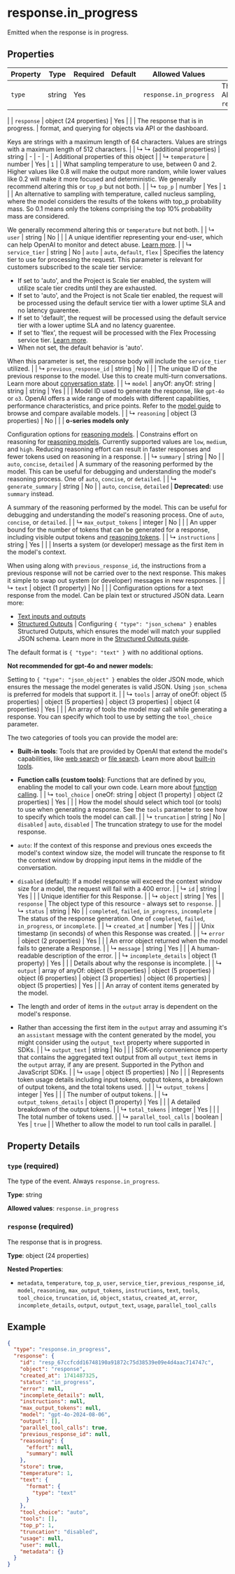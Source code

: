 # response.in_progress

Emitted when the response is in progress.

## Properties

| Property | Type | Required | Default | Allowed Values | Description |
| -------- | ---- | -------- | ------- | -------------- | ----------- |
| `type` | string | Yes |  | `response.in_progress` | The type of the event. Always `response.in_progress`.
 |
| `response` | object (24 properties) | Yes |  |  | The response that is in progress.
 |
format, and querying for objects via API or the dashboard. 

Keys are strings with a maximum length of 64 characters. Values are strings
with a maximum length of 512 characters.
 |
|   ↳   ↳ (additional properties) | string | - | - | - | Additional properties of this object |
|   ↳ `temperature` | number | Yes | `1` |  | What sampling temperature to use, between 0 and 2. Higher values like 0.8 will make the output more random, while lower values like 0.2 will make it more focused and deterministic.
We generally recommend altering this or `top_p` but not both.
 |
|   ↳ `top_p` | number | Yes | `1` |  | An alternative to sampling with temperature, called nucleus sampling,
where the model considers the results of the tokens with top_p probability
mass. So 0.1 means only the tokens comprising the top 10% probability mass
are considered.

We generally recommend altering this or `temperature` but not both.
 |
|   ↳ `user` | string | No |  |  | A unique identifier representing your end-user, which can help OpenAI to monitor and detect abuse. [Learn more](/docs/guides/safety-best-practices#end-user-ids).
 |
|   ↳ `service_tier` | string | No | `auto` | `auto`, `default`, `flex` | Specifies the latency tier to use for processing the request. This parameter is relevant for customers subscribed to the scale tier service:
  - If set to 'auto', and the Project is Scale tier enabled, the system
    will utilize scale tier credits until they are exhausted.
  - If set to 'auto', and the Project is not Scale tier enabled, the request will be processed using the default service tier with a lower uptime SLA and no latency guarentee.
  - If set to 'default', the request will be processed using the default service tier with a lower uptime SLA and no latency guarentee.
  - If set to 'flex', the request will be processed with the Flex Processing service tier. [Learn more](/docs/guides/flex-processing).
  - When not set, the default behavior is 'auto'.

  When this parameter is set, the response body will include the `service_tier` utilized.
 |
|   ↳ `previous_response_id` | string | No |  |  | The unique ID of the previous response to the model. Use this to
create multi-turn conversations. Learn more about 
[conversation state](/docs/guides/conversation-state).
 |
|   ↳ `model` | anyOf: anyOf: string | string | string | Yes |  |  | Model ID used to generate the response, like `gpt-4o` or `o3`. OpenAI
offers a wide range of models with different capabilities, performance
characteristics, and price points. Refer to the [model guide](/docs/models)
to browse and compare available models.
 |
|   ↳ `reasoning` | object (3 properties) | No |  |  | **o-series models only**

Configuration options for 
[reasoning models](https://platform.openai.com/docs/guides/reasoning).
 |
Constrains effort on reasoning for 
[reasoning models](https://platform.openai.com/docs/guides/reasoning).
Currently supported values are `low`, `medium`, and `high`. Reducing
reasoning effort can result in faster responses and fewer tokens used
on reasoning in a response.
 |
|     ↳ `summary` | string | No |  | `auto`, `concise`, `detailed` | A summary of the reasoning performed by the model. This can be
useful for debugging and understanding the model's reasoning process.
One of `auto`, `concise`, or `detailed`.
 |
|     ↳ `generate_summary` | string | No |  | `auto`, `concise`, `detailed` | **Deprecated:** use `summary` instead.

A summary of the reasoning performed by the model. This can be
useful for debugging and understanding the model's reasoning process.
One of `auto`, `concise`, or `detailed`.
 |
|   ↳ `max_output_tokens` | integer | No |  |  | An upper bound for the number of tokens that can be generated for a response, including visible output tokens and [reasoning tokens](/docs/guides/reasoning).
 |
|   ↳ `instructions` | string | Yes |  |  | Inserts a system (or developer) message as the first item in the model's context.

When using along with `previous_response_id`, the instructions from a previous
response will not be carried over to the next response. This makes it simple
to swap out system (or developer) messages in new responses.
 |
|   ↳ `text` | object (1 property) | No |  |  | Configuration options for a text response from the model. Can be plain
text or structured JSON data. Learn more:
- [Text inputs and outputs](/docs/guides/text)
- [Structured Outputs](/docs/guides/structured-outputs)
 |
Configuring `{ "type": "json_schema" }` enables Structured Outputs, 
which ensures the model will match your supplied JSON schema. Learn more in the 
[Structured Outputs guide](/docs/guides/structured-outputs).

The default format is `{ "type": "text" }` with no additional options.

**Not recommended for gpt-4o and newer models:**

Setting to `{ "type": "json_object" }` enables the older JSON mode, which
ensures the message the model generates is valid JSON. Using `json_schema`
is preferred for models that support it.
 |
|   ↳ `tools` | array of oneOf: object (5 properties) | object (5 properties) | object (3 properties) | object (4 properties) | Yes |  |  | An array of tools the model may call while generating a response. You 
can specify which tool to use by setting the `tool_choice` parameter.

The two categories of tools you can provide the model are:

- **Built-in tools**: Tools that are provided by OpenAI that extend the
  model's capabilities, like [web search](/docs/guides/tools-web-search)
  or [file search](/docs/guides/tools-file-search). Learn more about
  [built-in tools](/docs/guides/tools).
- **Function calls (custom tools)**: Functions that are defined by you,
  enabling the model to call your own code. Learn more about
  [function calling](/docs/guides/function-calling).
 |
|   ↳ `tool_choice` | oneOf: string | object (1 property) | object (2 properties) | Yes |  |  | How the model should select which tool (or tools) to use when generating
a response. See the `tools` parameter to see how to specify which tools
the model can call.
 |
|   ↳ `truncation` | string | No | `disabled` | `auto`, `disabled` | The truncation strategy to use for the model response.
- `auto`: If the context of this response and previous ones exceeds
  the model's context window size, the model will truncate the 
  response to fit the context window by dropping input items in the
  middle of the conversation. 
- `disabled` (default): If a model response will exceed the context window 
  size for a model, the request will fail with a 400 error.
 |
|   ↳ `id` | string | Yes |  |  | Unique identifier for this Response.
 |
|   ↳ `object` | string | Yes |  | `response` | The object type of this resource - always set to `response`.
 |
|   ↳ `status` | string | No |  | `completed`, `failed`, `in_progress`, `incomplete` | The status of the response generation. One of `completed`, `failed`, 
`in_progress`, or `incomplete`.
 |
|   ↳ `created_at` | number | Yes |  |  | Unix timestamp (in seconds) of when this Response was created.
 |
|   ↳ `error` | object (2 properties) | Yes |  |  | An error object returned when the model fails to generate a Response.
 |
|     ↳ `message` | string | Yes |  |  | A human-readable description of the error.
 |
|   ↳ `incomplete_details` | object (1 property) | Yes |  |  | Details about why the response is incomplete.
 |
|   ↳ `output` | array of anyOf: object (5 properties) | object (5 properties) | object (6 properties) | object (3 properties) | object (6 properties) | object (5 properties) | Yes |  |  | An array of content items generated by the model.

- The length and order of items in the `output` array is dependent
  on the model's response.
- Rather than accessing the first item in the `output` array and 
  assuming it's an `assistant` message with the content generated by
  the model, you might consider using the `output_text` property where
  supported in SDKs.
 |
|   ↳ `output_text` | string | No |  |  | SDK-only convenience property that contains the aggregated text output 
from all `output_text` items in the `output` array, if any are present. 
Supported in the Python and JavaScript SDKs.
 |
|   ↳ `usage` | object (5 properties) | No |  |  | Represents token usage details including input tokens, output tokens,
a breakdown of output tokens, and the total tokens used.
 |
 |
|     ↳ `output_tokens` | integer | Yes |  |  | The number of output tokens. |
|     ↳ `output_tokens_details` | object (1 property) | Yes |  |  | A detailed breakdown of the output tokens. |
|     ↳ `total_tokens` | integer | Yes |  |  | The total number of tokens used. |
|   ↳ `parallel_tool_calls` | boolean | Yes | `true` |  | Whether to allow the model to run tool calls in parallel.
 |

## Property Details

### `type` (required)

The type of the event. Always `response.in_progress`.


**Type**: string

**Allowed values**: `response.in_progress`

### `response` (required)

The response that is in progress.


**Type**: object (24 properties)

**Nested Properties**:

* `metadata`, `temperature`, `top_p`, `user`, `service_tier`, `previous_response_id`, `model`, `reasoning`, `max_output_tokens`, `instructions`, `text`, `tools`, `tool_choice`, `truncation`, `id`, `object`, `status`, `created_at`, `error`, `incomplete_details`, `output`, `output_text`, `usage`, `parallel_tool_calls`

## Example

```json
{
  "type": "response.in_progress",
  "response": {
    "id": "resp_67ccfcdd16748190a91872c75d38539e09e4d4aac714747c",
    "object": "response",
    "created_at": 1741487325,
    "status": "in_progress",
    "error": null,
    "incomplete_details": null,
    "instructions": null,
    "max_output_tokens": null,
    "model": "gpt-4o-2024-08-06",
    "output": [],
    "parallel_tool_calls": true,
    "previous_response_id": null,
    "reasoning": {
      "effort": null,
      "summary": null
    },
    "store": true,
    "temperature": 1,
    "text": {
      "format": {
        "type": "text"
      }
    },
    "tool_choice": "auto",
    "tools": [],
    "top_p": 1,
    "truncation": "disabled",
    "usage": null,
    "user": null,
    "metadata": {}
  }
}

```

